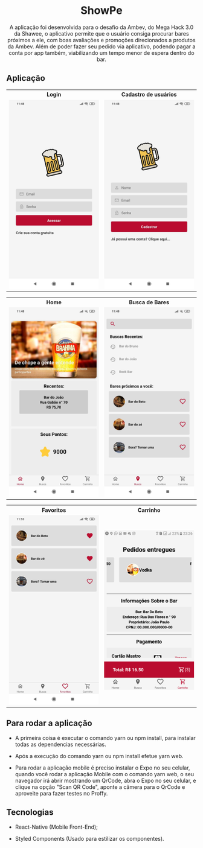 <h1 align="center">
    ShowPe
</h1>

<p align="center"> 
  A aplicação foi desenvolvida para o desafio da Ambev, do Mega Hack 3.0 da Shawee, o aplicativo permite que o usuário consiga procurar bares próximos a ele, com boas avaliações e promoções direcionados a produtos da Ambev. Além de poder fazer seu pedido via aplicativo, podendo pagar a conta por app também, viabilizando um tempo menor de espera dentro do bar.
</p>

## Aplicação

  <table>
    <tr>
      <th width="50%">
        Login
      </th>
      <th width="50%">
        Cadastro de usuários
      </th>
    </tr>
    <tr>
      <td>
        <img alt="Login" title="Login" width="580" src="assets/login.jpg">
      </td>
      <td>
        <img alt="Cadastro de usuários" title="Cadastro de usuários" width="580" src="assets/cadastro.jpg">
    </td>
    </tr>
  </table>

  <table>
    <tr>
      <th width="50%">
        Home
      </th>
      <th width="50%">
        Busca de Bares
      </th>
    </tr>
    <tr>
      <td>
        <img alt="Home" title="Home" width="580" src="assets/Home.jpg">
      </td>
      <td>
        <img alt="Busca de Bares" title="Busca de Bares" width="580" src="assets/busca.jpg">
    </td>
    </tr>
  </table>

  <table>
    <tr>
      <th width="50%">
        Favoritos
      </th>
      <th width="50%">
        Carrinho
      </th>
    </tr>
    <tr>
      <td>
        <img alt="Favoritos" title="Favoritos" width="580" src="assets/favoritos.jpg">
      </td>
      <td>
        <img alt="Carrinho" title="Carrinho" width="580" src="assets/carrinho.png">
    </td>
    </tr>
  </table>

## Para rodar a aplicação

  * A primeira coisa é executar o comando yarn ou npm install,
  para instalar todas as dependencias necessárias.

  * Após a execução do comando yarn ou npm install efetue yarn web.

  * Para rodar a aplicação mobile é preciso instalar o Expo 
  no seu celular, quando você rodar a aplicação Mobile com o comando yarn
  web, o seu navegador irá abrir mostrando um QrCode, abra o Expo no seu
  celular, e clique na opção "Scan QR Code", aponte a câmera para o QrCode
  e aproveite para fazer testes no Proffy. 

## Tecnologias

  * React-Native (Mobile Front-End);

  * Styled Components (Usado para estilizar os componentes).




